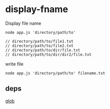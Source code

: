 # display-fname

Display file name

```
node app.js 'directory/path/to'

// directory/path/to/file1.txt
// directory/path/to/file2.txt
// directory/path/to/dir/file.txt
// directory/path/to/dir/dir2/file.txt
```

write file

```
node app.js 'directory/path/to' filename.txt
```

## deps

[glob](https://github.com/isaacs/node-glob)
